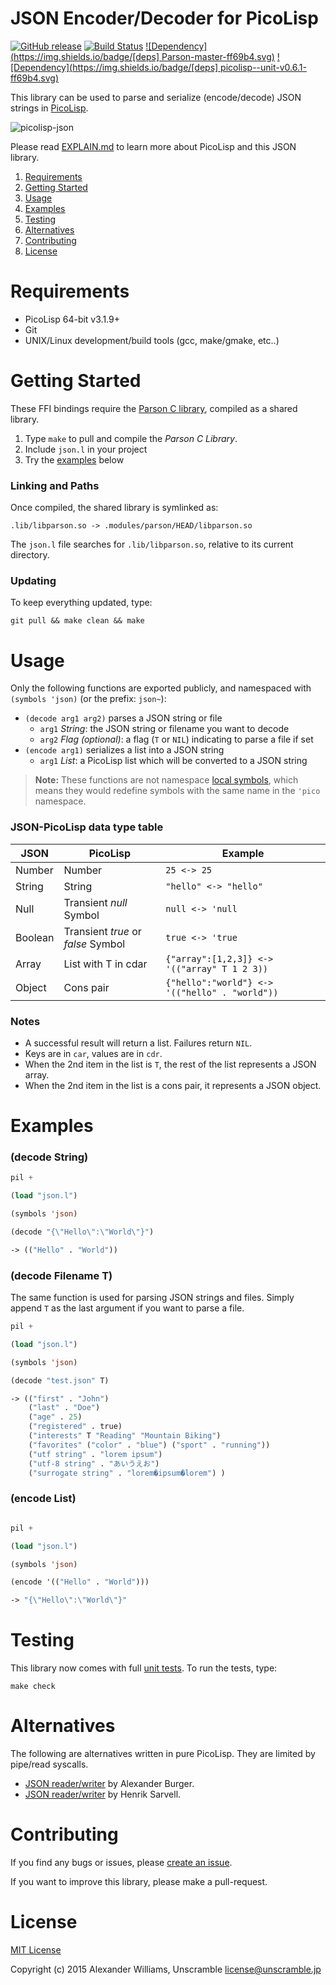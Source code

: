 # JSON Encoder/Decoder for PicoLisp

[![GitHub release](https://img.shields.io/github/release/aw/picolisp-json.svg)](https://github.com/aw/picolisp-json) [![Build Status](https://travis-ci.org/aw/picolisp-json.svg?branch=master)](https://travis-ci.org/aw/picolisp-json) [![Dependency](https://img.shields.io/badge/[deps] Parson-master-ff69b4.svg)](https://github.com/kgabis/parson) [![Dependency](https://img.shields.io/badge/[deps] picolisp--unit-v0.6.1-ff69b4.svg)](https://github.com/aw/picolisp-unit.git)

This library can be used to parse and serialize (encode/decode) JSON strings in [PicoLisp](http://picolisp.com/).

![picolisp-json](https://cloud.githubusercontent.com/assets/153401/6571543/56e31e44-c701-11e4-99f0-c2c51fd8061b.png)

Please read [EXPLAIN.md](EXPLAIN.md) to learn more about PicoLisp and this JSON library.

  1. [Requirements](#requirements)
  2. [Getting Started](#getting-started)
  3. [Usage](#usage)
  4. [Examples](#examples)
  5. [Testing](#testing)
  6. [Alternatives](#alternatives)
  7. [Contributing](#contributing)
  8. [License](#license)

# Requirements

  * PicoLisp 64-bit v3.1.9+
  * Git
  * UNIX/Linux development/build tools (gcc, make/gmake, etc..)

# Getting Started

These FFI bindings require the [Parson C library](https://github.com/kgabis/parson), compiled as a shared library.

  1. Type `make` to pull and compile the _Parson C Library_.
  2. Include `json.l` in your project
  3. Try the [examples](#examples) below

### Linking and Paths

Once compiled, the shared library is symlinked as:

    .lib/libparson.so -> .modules/parson/HEAD/libparson.so

The `json.l` file searches for `.lib/libparson.so`, relative to its current directory.

### Updating

To keep everything updated, type:

    git pull && make clean && make

# Usage

Only the following functions are exported publicly, and namespaced with `(symbols 'json)` (or the prefix: `json~`):

  * `(decode arg1 arg2)` parses a JSON string or file
    - `arg1` _String_: the JSON string or filename you want to decode
    - `arg2` _Flag (optional)_: a flag (`T` or `NIL`) indicating to parse a file if set
  * `(encode arg1)` serializes a list into a JSON string
    - `arg1` _List_: a PicoLisp list which will be converted to a JSON string

> **Note:** These functions are not namespace [local symbols](http://software-lab.de/doc/refL.html#local), which means they would redefine symbols with the same name in the `'pico` namespace.

### JSON-PicoLisp data type table

| JSON | PicoLisp | Example |
| ---- | -------- | ------- |
| Number | Number | `25 <-> 25` |
| String | String | `"hello" <-> "hello"` |
| Null | Transient _null_ Symbol | `null <-> 'null` |
| Boolean | Transient _true_ or _false_ Symbol | `true <-> 'true` |
| Array | List with T in cdar | `{"array":[1,2,3]} <-> '(("array" T 1 2 3))` |
| Object | Cons pair | `{"hello":"world"} <-> '(("hello" . "world"))` |

### Notes

  * A successful result will return a list. Failures return `NIL`.
  * Keys are in `car`, values are in `cdr`.
  * When the 2nd item in the list is `T`, the rest of the list represents a JSON array.
  * When the 2nd item in the list is a cons pair, it represents a JSON object.

# Examples

### (decode String)

```lisp
pil +

(load "json.l")

(symbols 'json)

(decode "{\"Hello\":\"World\"}")

-> (("Hello" . "World"))
```

### (decode Filename T)

The same function is used for parsing JSON strings and files.
Simply append `T` as the last argument if you want to parse a file.

```lisp
pil +

(load "json.l")

(symbols 'json)

(decode "test.json" T)

-> (("first" . "John")
    ("last" . "Doe")
    ("age" . 25)
    ("registered" . true)
    ("interests" T "Reading" "Mountain Biking")
    ("favorites" ("color" . "blue") ("sport" . "running"))
    ("utf string" . "lorem ipsum")
    ("utf-8 string" . "あいうえお")
    ("surrogate string" . "lorem�ipsum�lorem") )
```

### (encode List)

```lisp

pil +

(load "json.l")

(symbols 'json)

(encode '(("Hello" . "World")))

-> "{\"Hello\":\"World\"}"
```

# Testing

This library now comes with full [unit tests](https://github.com/aw/picolisp-unit). To run the tests, type:

    make check

# Alternatives

The following are alternatives written in pure PicoLisp. They are limited by pipe/read syscalls.

* [JSON reader/writer](http://rosettacode.org/wiki/JSON#PicoLisp) by Alexander Burger.
* [JSON reader/writer](https://bitbucket.org/hsarvell/ext/src/9d6e5a15c5ce7cb47033e0082ef70aee6c4c8dd7/json.l?at=default) by Henrik Sarvell.

# Contributing

If you find any bugs or issues, please [create an issue](https://github.com/aw/picolisp-json/issues/new).

If you want to improve this library, please make a pull-request.

# License

[MIT License](LICENSE)

Copyright (c) 2015 Alexander Williams, Unscramble <license@unscramble.jp>
